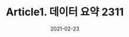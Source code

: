 ---
title:  "Article1. 데이터 요약 2311"

categories:
  - 빅데이터 분석 기사
tags: 
  - Part2. 빅데이터 탐색
  - Chapter3. 통계기법 이해
  - Section1. 기술 통계
  - Article1. 데이터 요약

toc: true
toc_sticky: true
 
date: 2021-02-23
last_modified_at: 2021-02-25
---